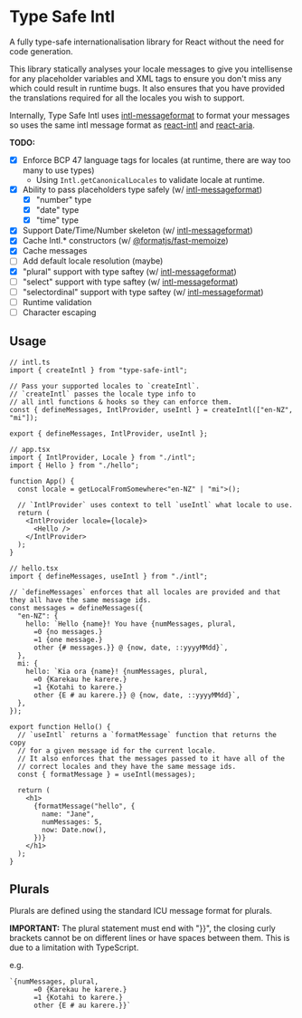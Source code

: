 # Type Safe Intl

A fully type-safe internationalisation library for React without the need for code generation.

This library statically analyses your locale messages to give you intellisense for any placeholder variables and XML tags to ensure you don't miss any which could result in runtime bugs. It also ensures that you have provided the translations required for all the locales you wish to support.

Internally, Type Safe Intl uses [intl-messageformat](https://formatjs.io/docs/intl-messageformat/) to format your messages so uses the same intl message format as [react-intl](https://www.npmjs.com/package/react-intl) and [react-aria](https://www.npmjs.com/package/react-aria).

**TODO:**

- [x] Enforce BCP 47 language tags for locales (at runtime, there are way too many to use types)
  - Using `Intl.getCanonicalLocales` to validate locale at runtime.
- [x] Ability to pass placeholders type safely (w/ [intl-messageformat](https://formatjs.io/docs/intl-messageformat/))
  - [x] "number" type
  - [x] "date" type
  - [x] "time" type
- [x] Support Date/Time/Number skeleton (w/ [intl-messageformat](https://formatjs.io/docs/intl-messageformat/))
- [x] Cache Intl.\* constructors (w/ [@formatjs/fast-memoize](https://github.com/formatjs/formatjs/tree/main/packages/fast-memoize))
- [x] Cache messages
- [ ] Add default locale resolution (maybe)
- [x] "plural" support with type saftey (w/ [intl-messageformat](https://formatjs.io/docs/intl-messageformat/))
- [ ] "select" support with type saftey (w/ [intl-messageformat](https://formatjs.io/docs/intl-messageformat/))
- [ ] "selectordinal" support with type saftey (w/ [intl-messageformat](https://formatjs.io/docs/intl-messageformat/))
- [ ] Runtime validation
- [ ] Character escaping

## Usage

```tsx
// intl.ts
import { createIntl } from "type-safe-intl";

// Pass your supported locales to `createIntl`.
// `createIntl` passes the locale type info to
// all intl functions & hooks so they can enforce them.
const { defineMessages, IntlProvider, useIntl } = createIntl(["en-NZ", "mi"]);

export { defineMessages, IntlProvider, useIntl };

// app.tsx
import { IntlProvider, Locale } from "./intl";
import { Hello } from "./hello";

function App() {
  const locale = getLocalFromSomewhere<"en-NZ" | "mi">();

  // `IntlProvider` uses context to tell `useIntl` what locale to use.
  return (
    <IntlProvider locale={locale}>
      <Hello />
    </IntlProvider>
  );
}

// hello.tsx
import { defineMessages, useIntl } from "./intl";

// `defineMessages` enforces that all locales are provided and that they all have the same message ids.
const messages = defineMessages({
  "en-NZ": {
    hello: `Hello {name}! You have {numMessages, plural,
      =0 {no messages.}
      =1 {one message.}
      other {# messages.}} @ {now, date, ::yyyyMMdd}`,
  },
  mi: {
    hello: `Kia ora {name}! {numMessages, plural,
      =0 {Karekau he karere.}
      =1 {Kotahi to karere.}
      other {E # au karere.}} @ {now, date, ::yyyyMMdd}`,
  },
});

export function Hello() {
  // `useIntl` returns a `formatMessage` function that returns the copy
  // for a given message id for the current locale.
  // It also enforces that the messages passed to it have all of the
  // correct locales and they have the same message ids.
  const { formatMessage } = useIntl(messages);

  return (
    <h1>
      {formatMessage("hello", {
        name: "Jane",
        numMessages: 5,
        now: Date.now(),
      })}
    </h1>
  );
}
```

## Plurals

Plurals are defined using the standard ICU message format for plurals.

**IMPORTANT:** The plural statement must end with "}}", the closing curly brackets cannot be on different lines or have spaces between them. This is due to a limitation with TypeScript.

e.g.

```
`{numMessages, plural,
      =0 {Karekau he karere.}
      =1 {Kotahi to karere.}
      other {E # au karere.}}`
```

